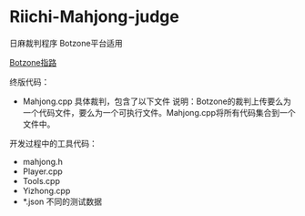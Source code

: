 # Riichi-Mahjong-judge
日麻裁判程序 Botzone平台适用

[Botzone指路](https://www.botzone.org.cn)

终版代码：
- Mahjong.cpp 具体裁判，包含了以下文件
说明：Botzone的裁判上传要么为一个代码文件，要么为一个可执行文件。Mahjong.cpp将所有代码集合到一个文件中。

开发过程中的工具代码：
- mahjong.h
- Player.cpp
- Tools.cpp
- Yizhong.cpp
- *.json 不同的测试数据
